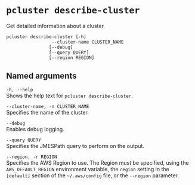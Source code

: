 # `pcluster describe-cluster`<a name="pcluster.describe-cluster-v3"></a>

Get detailed information about a cluster\.

```
pcluster describe-cluster [-h] 
                 --cluster-name CLUSTER_NAME
                [--debug]
                [--query QUERY]
                [--region REGION]
```

## Named arguments<a name="pcluster-v3.describe-cluster.namedargs"></a>

`-h, --help`  
Shows the help text for `pcluster describe-cluster`\.

`--cluster-name, -n CLUSTER_NAME`  
Specifies the name of the cluster\.

`--debug`  
Enables debug logging\.

`--query QUERY`  
Specifies the JMESPath query to perform on the output\.

`--region, -r REGION`  
Specifies the AWS Region to use\. The Region must be specified, using the `AWS_DEFAULT_REGION` environment variable, the `region` setting in the `[default]` section of the `~/.aws/config` file, or the `--region` parameter\.